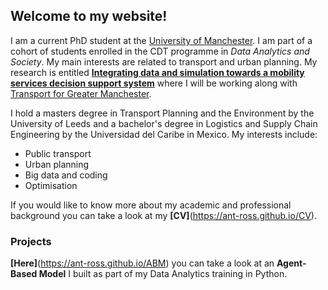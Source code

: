 ## Welcome to my website! 

I am a current PhD student at the [University of Manchester](https://www.manchester.ac.uk/). I am part of a cohort of students enrolled in the CDT programme in *Data Analytics and Society*. My main interests are related to transport and urban planning.
My research is entitled **[Integrating data and simulation towards a mobility services decision support system](https://ant-ross.github.io/phd_topic)** where I will be working along with [Transport for Greater Manchester](https://www.tfgm.com/). 

I hold a masters degree in Transport Planning and the Environment by the University of Leeds and a bachelor's degree in
Logistics and Supply Chain Engineering by the Universidad del Caribe in Mexico. My interests include:

* Public transport
* Urban planning
* Big data and coding
* Optimisation


If you would like to know more about my academic and professional background you can take a look at my **[CV]**(https://ant-ross.github.io/CV).

### Projects

**[Here]**(https://ant-ross.github.io/ABM) you can take a look at an **Agent-Based Model** I built as part of my Data Analytics training in Python.
